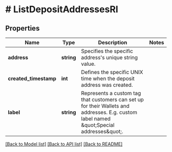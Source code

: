 # # ListDepositAddressesRI

## Properties

Name | Type | Description | Notes
------------ | ------------- | ------------- | -------------
**address** | **string** | Specifies the specific address&#39;s unique string value. |
**created_timestamp** | **int** | Defines the specific UNIX time when the deposit address was created. |
**label** | **string** | Represents a custom tag that customers can set up for their Wallets and addresses. E.g. custom label named \&quot;Special addresses\&quot;. |

[[Back to Model list]](../../README.md#models) [[Back to API list]](../../README.md#endpoints) [[Back to README]](../../README.md)
